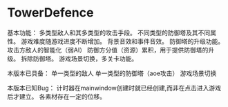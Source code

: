 # TowerDefence
基本功能：
多类型敌人和其多类型的攻击手段。
不同类型的防御塔及其不同属性。
游戏难度随游戏进度不断增加。
背景音效和事件音效。
防御塔的升级功能。 
攻击方敌人的智能化（弱AI） 
防御方分值（资源）累积，用于提供防御塔的升级。 
拆除防御塔。 
游戏场景切换，多关卡功能。

本版本已具备：
单一类型的敌人
单一类型的防御塔（aoe攻击）
游戏场景切换

本版本已知Bug：
计时器在mainwindow创建时就已经创建,而非在点击进入游戏后才建立。
各素材存在一定的位移。
